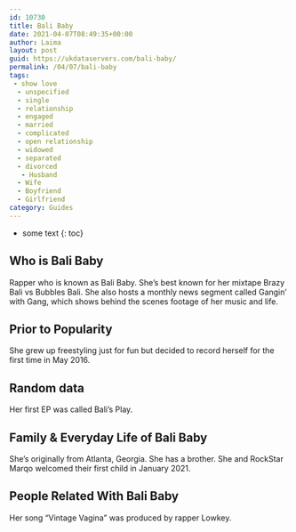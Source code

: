 ```yaml
---
id: 10730
title: Bali Baby
date: 2021-04-07T08:49:35+00:00
author: Laima
layout: post
guid: https://ukdataservers.com/bali-baby/
permalink: /04/07/bali-baby
tags:
 - show love
  - unspecified
  - single
  - relationship
  - engaged
  - married
  - complicated
  - open relationship
  - widowed
  - separated
  - divorced
   - Husband
  - Wife
  - Boyfriend
  - Girlfriend
category: Guides
---
```


* some text
{: toc}


## Who is Bali Baby
                  
                  
                  
Rapper who is known as Bali Baby. She&#8217;s best known for her mixtape Brazy Bali vs Bubbles Bali. She also hosts a monthly news segment called Gangin&#8217; with Gang, which shows behind the scenes footage of her music and life.
                  
              
            
              
            
                
                
                
## Prior to Popularity
                  
                  
                  
She grew up freestyling just for fun but decided to record herself for the first time in May 2016.
                  
              
            
              
            
                
                
                
## Random data
                  
                  
                  
Her first EP was called Bali&#8217;s Play.
                  
              
            
              
            
                
                
                
## Family & Everyday Life of Bali Baby
                  
                  
                  
She&#8217;s originally from Atlanta, Georgia. She has a brother. She and RockStar Marqo welcomed their first child in January 2021. 
                  
              
            
              
            
                
                
                
## People Related With Bali Baby
                  
                  
                  
Her song &#8220;Vintage Vagina&#8221; was produced by rapper Lowkey.
                  
              
            
              
            
                
              
            
              
              
            
            
              
            
          
          
          